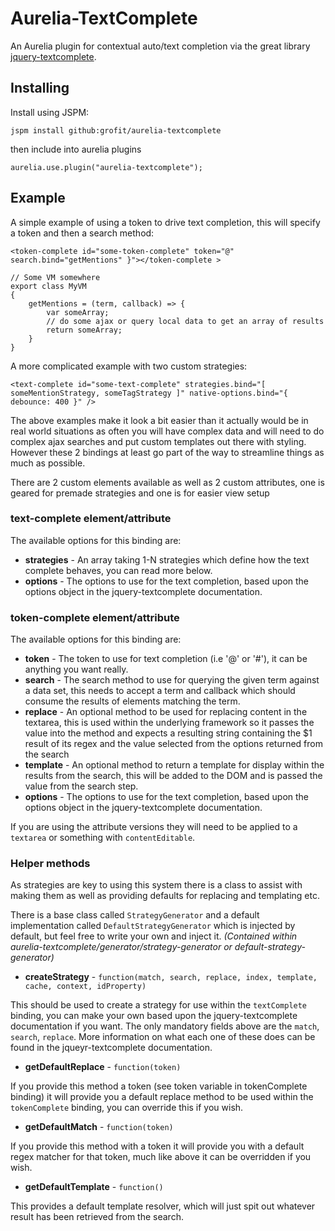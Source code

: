 # Aurelia-TextComplete

An Aurelia plugin for contextual auto/text completion via the great library [jquery-textcomplete](https://github.com/yuku-t/jquery-textcomplete/).

## Installing

Install using JSPM:

`jspm install github:grofit/aurelia-textcomplete`

then include into aurelia plugins

`aurelia.use.plugin("aurelia-textcomplete");`

## Example

A simple example of using a token to drive text completion, this will specify a token and then a search method:
```
<token-complete id="some-token-complete" token="@" search.bind="getMentions" }"></token-complete >

// Some VM somewhere
export class MyVM
{
    getMentions = (term, callback) => {
        var someArray;
        // do some ajax or query local data to get an array of results
        return someArray;
    }
}
```

A more complicated example with two custom strategies:
```
<text-complete id="some-text-complete" strategies.bind="[ someMentionStrategy, someTagStrategy ]" native-options.bind="{ debounce: 400 }" />
```

The above examples make it look a bit easier than it actually would be in real world situations as often you will have
complex data and will need to do complex ajax searches and put custom templates out there with styling. However these 2 bindings
at least go part of the way to streamline things as much as possible.

There are 2 custom elements available as well as 2 custom attributes, one is geared for premade strategies and one is for easier view setup

### text-complete element/attribute

The available options for this binding are:

* **strategies** - An array taking 1-N strategies which define how the text complete behaves, you can read more below.
* **options** - The options to use for the text completion, based upon the options object in the jquery-textcomplete documentation.

### token-complete element/attribute

The available options for this binding are:

* **token** - The token to use for text completion (i.e '@' or '#'), it can be anything you want really.
* **search** - The search method to use for querying the given term against a data set, this needs to accept a term and callback which should consume the results of elements matching the term.
* **replace** - An optional method to be used for replacing content in the textarea, this is used within the underlying framework so it passes the value into the method and expects a resulting string containing the $1 result of its regex and the value selected from the options returned from the search
* **template** - An optional method to return a template for display within the results from the search, this will be added to the DOM and is passed the value from the search step.
* **options** - The options to use for the text completion, based upon the options object in the jquery-textcomplete documentation.

If you are using the attribute versions they will need to be applied to a `textarea` or something with `contentEditable`.

### Helper methods

As strategies are key to using this system there is a class to assist with making them as well as providing defaults for replacing and templating etc.

There is a base class called `StrategyGenerator` and a default implementation called `DefaultStrategyGenerator` which is injected by default, but feel free to write your own and inject it. *(Contained within aurelia-textcomplete/generator/strategy-generator or default-strategy-generator)*

* **createStrategy** - `function(match, search, replace, index, template, cache, context, idProperty)`

This should be used to create a strategy for use within the `textComplete` binding, you can make your own based upon the jquery-textcomplete documentation if you want.
The only mandatory fields above are the `match`, `search`, `replace`. More information on what each one of these does can be found in the jqueyr-textcomplete documentation.

* **getDefaultReplace** - `function(token)`

If you provide this method a token (see token variable in tokenComplete binding) it will provide you a default replace method to be used within the `tokenComplete` binding, you can override this if you wish.

* **getDefaultMatch** - `function(token)`

If you provide this method with a token it will provide you with a default regex matcher for that token, much like above it can be overridden if you wish.

* **getDefaultTemplate** - `function()`

This provides a default template resolver, which will just spit out whatever result has been retrieved from the search.